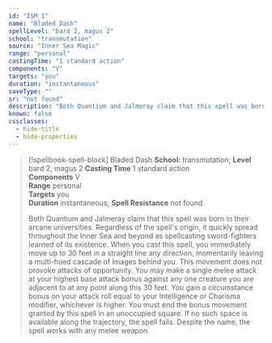 ```yaml
---
id: "ISM_1"
name: "Bladed Dash"
spellLevel: "bard 2, magus 2"
school: "transmutation"
source: "Inner Sea Magic"
range: "personal"
castingTime: "1 standard action"
components: "V"
targets: "you"
duration: "instantaneous"
saveType: ""
sr: "not found"
description: "Both Quantium and Jalmeray claim that this spell was born in their arcane universities. Regardless of the spell's origin, it quickly spread throughout the Inner Sea and beyond as spellcasting sword-fighters learned of its existence.  When you cast this spell, you immediately move up to 30 feet in a straight line any direction, momentarily leaving a multi-hued cascade of images behind you. This movement does not provoke attacks of opportunity. You may make a single melee attack at your highest base attack bonus against any one creature you are adjacent to at any point along this 30 feet. You gain a circumstance bonus on your attack roll equal to your Intelligence or Charisma modifier, whichever is higher.  You must end the bonus movement granted by this spell in an unoccupied square. If no such space is available along the trajectory, the spell fails. Despite the name, the spell works with any melee weapon."
known: false
cssclasses:
  - hide-title
  - hide-properties
---
```


> [!spellbook-spell-block] Bladed Dash
> **School:** transmutation; **Level** bard 2, magus 2
> **Casting Time** 1 standard action  
> **Components** V  
> **Range** personal  
> **Targets** you  
> **Duration** instantaneous; **Spell Resistance** not found
> 
> Both Quantium and Jalmeray claim that this spell was born in their arcane universities. Regardless of the spell's origin, it quickly spread throughout the Inner Sea and beyond as spellcasting sword-fighters learned of its existence.  When you cast this spell, you immediately move up to 30 feet in a straight line any direction, momentarily leaving a multi-hued cascade of images behind you. This movement does not provoke attacks of opportunity. You may make a single melee attack at your highest base attack bonus against any one creature you are adjacent to at any point along this 30 feet. You gain a circumstance bonus on your attack roll equal to your Intelligence or Charisma modifier, whichever is higher.  You must end the bonus movement granted by this spell in an unoccupied square. If no such space is available along the trajectory, the spell fails. Despite the name, the spell works with any melee weapon.